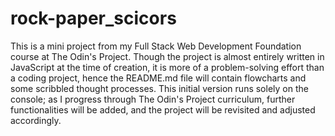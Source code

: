 # rock-paper_scicors
This is a mini project from my Full Stack Web Development Foundation course at The Odin's Project. Though the project is almost entirely written in JavaScript at the time of creation, it is more of a problem-solving effort than a coding project, hence the README.md file will contain flowcharts and some scribbled thought processes. This initial version runs solely on the console; as I progress through The Odin's Project curriculum, further functionalities will be added, and the project will be revisited and adjusted accordingly.
